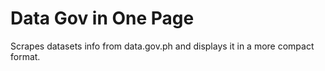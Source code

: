 # Data Gov in One Page

Scrapes datasets info from data.gov.ph and displays it in a more compact format.
